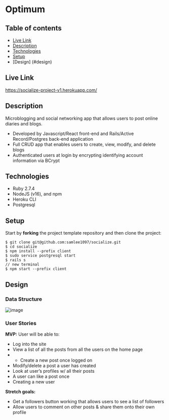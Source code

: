 # Optimum

## Table of contents
* [Live Link](#live-link)
* [Description](#general-info)
* [Technologies](#technologies)
* [Setup](#setup)
* [Design] (#design)

<a name="live-link"/>

## Live Link

https://socialize-project-v1.herokuapp.com/

<a name="general-info"/>

## Description

Microblogging and social networking app that allows users to post online diaries and blogs.

* Developed by Javascript/React front-end and Rails/Active Record/Postgres back-end application
* Full CRUD app that enables users to create, view, modify, and delete blogs
* Authenticated users at login by encrypting identifying account information via BCrypt

<a name="technologies"/>

## Technologies

- Ruby 2.7.4
- NodeJS (v16), and npm
- Heroku CLI
- Postgresql

<a name="setup"/>

## Setup

Start by **forking** the project template repository and then clone the project:

```console
$ git clone git@github.com:samlee1097/socialize.git
$ cd socialize
$ npm install --prefix client
$ sudo service postgresql start
$ rails s
// new terminal
$ npm start --prefix client
```

## Design

<a name="design"/>

### Data Structure

![image](https://user-images.githubusercontent.com/87099910/146798717-55e2b748-4d7a-42fb-8011-621e2149497d.png)

### User Stories

**MVP:**
User will be able to:
* Log into the site 
* View a list of all the posts from all the users on the home page 
* * Create a new post once logged on 
* Modify/delete a post a user has created 
* Look at user’s profiles w/ all their posts 
* A user can like a post once 
* Creating a new user 

**Stretch goals:**
* Get a followers button working that allows users to see a list of followers
* Allow users to comment on other posts & share them onto their own profile


